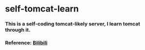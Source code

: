 # self-tomcat-learn

### This is a self-coding tomcat-likely server, I learn tomcat through it.
### Reference: [Bilibili](https://www.bilibili.com/video/BV1Ax41167JK?p=1)

